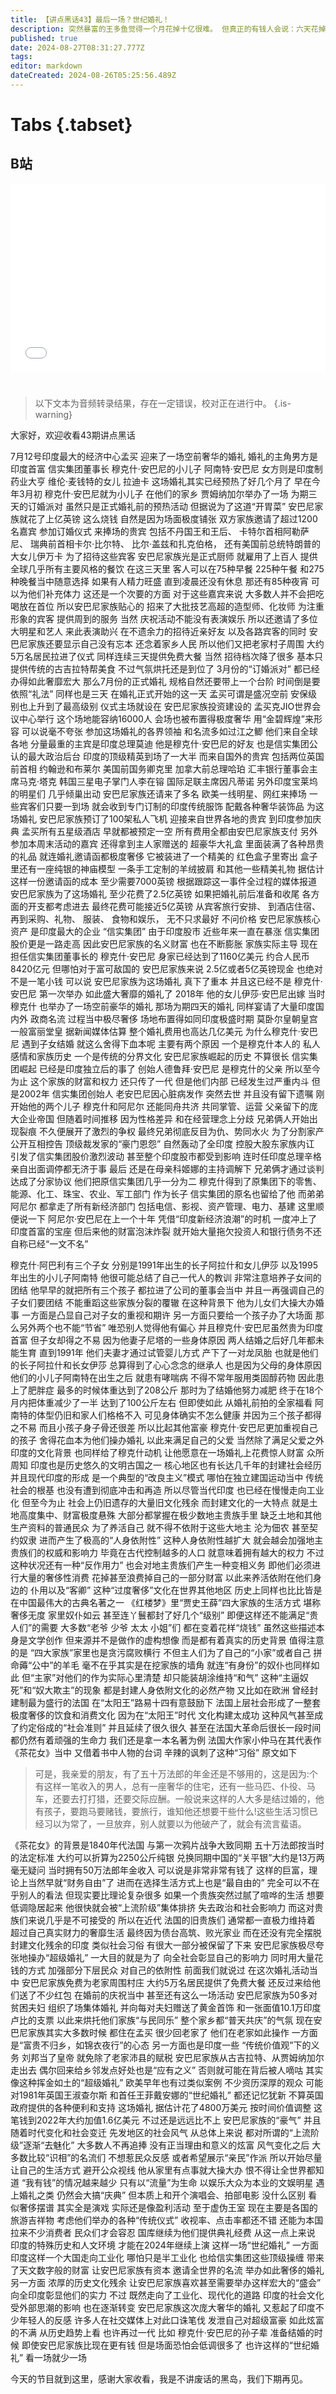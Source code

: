 ```yaml
---
title: 【讲点黑话43】最后一场？世纪婚礼！
description: 突然暴富的王多鱼觉得一个月花掉十亿很难。 但真正的有钱人会说：六天花掉四十亿，其实很简单。 抓紧看，这种旧封建文化残余与现代经济结合而成的奇观，可能看一场少一场了。
published: true
date: 2024-08-27T08:31:27.777Z
tags: 
editor: markdown
dateCreated: 2024-08-26T05:25:56.489Z
---
```


# Tabs {.tabset}

## B站

<div style="position: relative; padding: 30% 45%;">
<iframe style="position: absolute; width: 100%; height: 100%; left: 0; top: 0;" src="//player.bilibili.com/player.html?&bvid=BV1nW4219792&page=1&as_wide=1&high_quality=1&danmaku=1&autoplay=0" scrolling="no" border="0" frameborder="no" framespacing="0" allowfullscreen="true"></iframe>
</div>


#

> 以下文本为音频转录结果，存在一定错误，校对正在进行中。
{.is-warning}

大家好，欢迎收看43期讲点黑话

7月12号印度最大的经济中心孟买
迎来了一场空前奢华的婚礼
婚礼的主角男方是印度首富
信实集团董事长
穆克什·安巴尼的小儿子
阿南特·安巴尼
女方则是印度制药业大亨
维伦·麦钱特的女儿
拉迪卡
这场婚礼其实已经预热了好几个月了
早在今年3月初
穆克什·安巴尼就为小儿子
在他们的家乡
贾姆纳加尔举办了一场
为期三天的订婚派对
虽然只是正式婚礼前的预热活动
但据说为了这道“开胃菜”
安巴尼家族就花了上亿英镑
这么烧钱
自然是因为场面极度铺张
双方家族邀请了超过1200名嘉宾
参加订婚仪式
来捧场的贵宾
包括不丹国王和王后、
卡特尔首相阿勒萨尼、
瑞典前首相卡尔·比尔特、
比尔·盖兹和扎克伯格，
还有美国前总统特朗普的大女儿伊万卡
为了招待这些宾客
安巴尼家族光是正式厨师
就雇用了上百人
提供全球几乎所有主要风格的餐饮
在这三天里
客人可以在75种早餐
225种午餐
和275种晚餐当中随意选择
如果有人精力旺盛
直到凌晨还没有休息
那还有85种夜宵
可以为他们补充体力
这还是一个次要的方面
对于这些嘉宾来说
大多数人并不会把吃喝放在首位
所以安巴尼家族贴心的
招来了大批技艺高超的造型师、化妆师
为注重形象的宾客
提供周到的服务
当然
庆祝活动不能没有表演娱乐
所以还邀请了多位大明星和艺人
来此表演助兴
在不遗余力的招待近亲好友
以及各路宾客的同时
安巴尼家族还要显示自己没有忘本
还念着家乡人民
所以他们又把老家村子周围
大约5万名居民拉进了仪式
同样连续三天提供免费大餐
当然
招待档次降了很多
基本只提供传统的古吉拉特帮美食
不过气氛烘托还是到位了
3月份的“订婚派对”
都已经办得如此奢靡宏大
那么7月份的正式婚礼
规格自然还要带上一个台阶
时间倒是要依照“礼法”
同样也是三天
在婚礼正式开始的这一天
孟买可谓是盛况空前
安保级别也上升到了最高级别
仪式主场就设在
安巴尼家族投资建设的
孟买克JIO世界会议中心举行
这个场地能容纳16000人
会场也被布置得极度奢华
用“金碧辉煌”来形容
可以说毫不夸张
参加这场婚礼的各界领袖
和名流多如过江之鲫
他们来自全球各地
分量最重的主宾是印度总理莫迪
他是穆克什·安巴尼的好友
也是信实集团公认的最大政治后台
印度的顶级精英到场了一大半
而来自国外的贵宾
包括两位英国前首相
约翰逊和布莱尔
美国前国务卿克里
加拿大前总理哈珀
汇丰银行董事会主席马克·塔克
韩国三星电子掌门人李在镕
国际足联主席因凡蒂诺
另外印度宝莱坞的明星们
几乎倾巢出动
安巴尼家族还请来了多名
欧美一线明星、网红来捧场
一些宾客们只要一到场
就会收到专门订制的印度传统服饰
配戴各种奢华装饰品
为这场婚礼
安巴尼家族预订了100架私人飞机
迎接来自世界各地的贵宾
到印度参加庆典
孟买所有五星级酒店
早就都被预定一空
所有费用全都由安巴尼家族支付
另外参加本周末活动的嘉宾
还得拿到主人家赠送的
超豪华大礼盒
里面装满了各种昂贵的礼品
就连婚礼邀请函都极度奢侈
它被装进了一个精美的
红色盒子里寄出
盒子里还有一座纯银的神庙模型
一条手工定制的羊绒披肩
和其他一些精美礼物
据估计
这样一份邀请函的成本
至少需要7000英镑
根据跟踪这一事件全过程的媒体报道
安巴尼家族为了这场婚礼
至少花费了2.5亿英镑
如果把婚礼前后准备和收尾
各方面的开支都考虑进去
最终花费可能接近5亿英镑
从宾客旅行安排、
到酒店住宿、
再到采购、礼物、
服装、
食物和娱乐，
无不只求最好
不问价格
安巴尼家族核心资产
是印度最大的企业
“信实集团”
由于印度股市
近些年来一直在暴涨
信实集团股价更是一路走高
因此安巴尼家族的名义财富
也在不断膨胀
家族实际主导
现在担任信实集团董事长的
穆克什·安巴尼
身家已经达到了1160亿美元
约合人民币8420亿元
但哪怕对于富可敌国的
安巴尼家族来说
2.5亿或者5亿英镑现金
也绝对不是一笔小钱
可以说
安巴尼家族为这场婚礼
真下了重本
并且这已经不是
穆克什·安巴尼
第一次举办
如此盛大奢靡的婚礼了
2018年
他的女儿伊莎·安巴尼出嫁
当时穆克什
也举办了一场空前豪华的婚礼
那场为期四天的婚礼
同样宴请了大量印度国内外
政商名流
过程当中极尽奢侈
场地布置得如同印度极盛时期
莫卧尔皇朝皇宫一般富丽堂皇
据新闻媒体估算
整个婚礼费用也高达几亿美元
为什么穆克什·安巴尼
遇到子女结婚
就这么舍得下血本呢
主要有两个原因
一个是穆克什本人的
私人感情和家族历史
一个是传统的分界文化
安巴尼家族崛起的历史
不算很长
信实集团崛起
已经是印度独立后的事了
创始人德鲁拜·安巴尼
是穆克什的父亲
所以至今为止
这个家族的财富和权力
还只传了一代
但是他们内部
已经发生过严重内斗
但是2002年
信实集团创始人
老安巴尼因心脏病发作
突然去世
并且没有留下遗嘱
刚开始他的两个儿子
穆克什和阿尼尔
还能同舟共济
共同掌管、运营
父亲留下的庞大企业帝国
但随着时间推移
因为性格差异
和在经营理念上分歧
兄弟俩人开始出现裂痕
不久便展开了激烈的争权
最终兄弟彻底反目为仇、势同水火
为了分割家产
公开互相控告
顶级裁发家的“豪门恩怨”
自然轰动了全印度
控股大股东家族内讧
引发了信实集团股价激烈波动
甚至整个印度股市都受到影响
连时任印度总理辛格
亲自出面调停都无济于事
最后
还是在母亲科姬娜的主持调解下
兄弟俩才通过谈判达成了分家协议
他们把原信实集团几乎一分为二
穆克什得到了原集团下的零售、能源、化工、珠宝、农业、军工部门
作为长子
信实集团的原名也留给了他
而弟弟阿尼尔
都拿走了所有新经济部门
包括电信、影视、资产管理、电力、基建
这里顺便说一下
阿尼尔·安巴尼在上一个十年
凭借“印度新经济浪潮”的时机
一度冲上了印度首富的宝座
但后来他的财富泡沫炸裂
就开始大量拖欠投资人和银行债务不还
自称已经“一文不名”

穆克什·阿巴利有三个子女
分别是1991年出生的长子阿拉什和女儿伊莎
以及1995年出生的小儿子阿南特
他很可能总结了自己一代人的教训
非常注意培养子女间的团结
他早早的就把所有三个孩子
都拉进了公司的董事会当中
并且一再强调自己的子女们要团结
不能重蹈这些家族分裂的覆辙
在这种背景下
他为儿女们大操大办婚事
一方面是凸显自己对子女的重视和期许
另一方面只要给一个孩子办了大场面
那么另外两个也不能“节省”
唯恐别人觉得他有偏心
并且穆克什·安巴尼虽然贵为印度首富
但子女却得之不易
因为他妻子尼塔的一些身体原因
两人结婚之后好几年都未能生育
直到1991年
他们夫妻才通过试管婴儿方式
产下了一对龙凤胎
也就是他们的长子阿拉什和长女伊莎
总算得到了心心念念的继承人
也是因为父母的身体原因
他们的小儿子阿南特在出生之后
就患有哮喘病
不得不常年服用类固醇药物
因此患上了肥胖症
最多的时候体重达到了208公斤
那时为了结婚他努力减肥
终于在18个月内把体重减少了一半
达到了100公斤左右
但即使如此
从婚礼前拍的全家福看
阿南特的体型仍旧和家人们格格不入
可见身体确实不怎么健康
并因为三个孩子都得之不易
而且小孩子身子骨还很差
所以比起其他富豪
穆克什·安巴尼更加重视自己的孩子
舍得花血本为他们操办婚礼
以此来满足自己的父爱
当然除了满足父爱之外
印度的文化背景
也同样给了穆克什动机
让他愿意在一场婚礼上花费惊人财富
众所周知
印度也是历史悠久的文明古国之一
核心地区也有长达几千年的封建社会经历
并且现代印度的形成
是一个典型的“改良主义”模式
哪怕在独立建国运动当中
传统社会的根基
也没有遭到彻底冲击和再造
所以尽管当代印度
也已经在慢慢走向工业化
但至今为止
社会上仍旧遗存的大量旧文化残余
而封建文化的一大特点
就是土地高度集中、财富极度悬殊
大部分都掌握在极少数地主贵族手里
缺乏土地和其他生产资料的普通民众
为了养活自己
就不得不依附于这些大地主
沦为佃农
甚至契约奴隶
进而产生了极高的“人身依附性”
这种人身依附性越扩大
就会越会加强地主贵族们的权威和影响力
毕竟在古代控制越多的人口
就意味着拥有越大的权力
不过这种状况还有一种“反作用力”
也会对地主贵族们产生一种变相义务
即他们必须进行大量的奢侈性消费
花掉甚至浪费掉自己的一部分财富
以此来养活依附在他们身边的
仆用以及“客卿”
这种“过度奢侈”文化在世界其他地区
历史上同样也比比皆是
在中国最伟大的古典名著之一
《红楼梦》里“贾史王薛”四大家族的生活方式
堪称奢侈无度
家里奴仆如云
甚至连丫鬟都封了好几个“级别”
即便这样还不能满足“贵人们”的需要
大多数“老爷 少爷 太太 小姐”们
都在变着花样“烧钱”
虽然这些描述本身是文学创作
但来源并不是做作的虚构想像
而是都有着真实的历史背景
值得注意的是
“四大家族”家里也是贪污腐败横行
不但主人们为了自己的“小家”或者自己
拼命薅“公中”的羊毛
毫不在乎其实是在挖家族的墙角
就连“有身份”的奴仆也同样如此
但“主家”对他们的作为实际心里清楚
却只能装胡涂维持“和气”
这种“主逼奴死”和“奴大欺主”的现象
都是封建人身依附文化的必然产物
又比如在欧洲
曾经封建制最为盛行的法国
在“太阳王”路易十四有意鼓励下
法国上层社会形成了一整套
极度奢侈的饮食和消费文化
因为在“太阳王”时代
文化构建太成功
这种风气甚至成了约定俗成的“社会准则”
并且延续了很久很久
甚至在法国大革命后很长一段时间
都仍然有着顽强的生命力
我们还是拿一本名著为例
法国大作家小仲马在其代表作《茶花女》当中
又借着书中人物的台词
辛辣的讽刺了这种“习俗”
原文如下

> 可是，我亲爱的朋友，有了五十万法郎的年金还是不够用的，这是因为:个有这样一笔收入的男人，总有一座奢华的住宅，还有一些马匹、仆役、马车，还要去打打猎，还要交际应酬。一般说来这样的人大多是结过婚的，他有孩子，要跑马要赌钱，要旅行，谁知他还想要干些什么!这些生活习惯已经习以为常了，一旦放弃，别人就要以为他破产了，就会有流言蜚语。


《茶花女》的背景是1840年代法国
与第一次鸦片战争大致同期
五十万法郎按当时的法定标准
大约可以折算为2250公斤纯银
兑换同期中国的“关平银”大约是13万两
毫无疑问
当时拥有50万法郎年金收入
可以说是非常非常有钱了
这样的巨富，理论上当然早就“财务自由”了
进而在选择生活方式上也是“最自由的”
完全可以不在乎别人的看法
但现实要比理论复杂很多
如果一个贵族突然过腻了喧哗的生活
想要低调隐居起来
他很快就会被“上流阶级”集体排挤
失去政治和社会影响力
而这对贵族们来说几乎是不可接受的
所以在近代
法国的旧贵族们
通常都一直极力维持着
超过自己真实财力的奢靡生活
最终因为债台高筑、败光家业
而在还没有完全摆脱封建文化残余的印度
类似社会习俗
有很大一部分被保留了下来
安巴尼家族极尽夸张地操办“超级婚礼”
一大目的就是为了
向全社会彰显自己的影响力
同时用大量花钱的方式
加强部分下层民众
对自己的依附性
前面我们就说过
在这次婚礼活动当中
安巴尼家族免费为老家周围村庄
大约5万名居民提供了免费大餐
还反过来给他们送了不少红包
在婚前的庆祝当中
甚至还有这么一场活动
安巴尼家族为50多对贫困夫妇
组织了场集体婚礼
并向每对夫妇赠送了黄金首饰
和一张面值10.1万印度卢比的支票
以此来烘托他们家族“与民同乐”
整个家乡都“普天共庆”的气氛
现在安巴尼家族其实大多数时候
都住在孟买
很少回老家了
他们在老家如此操作
一方面是“富贵不归乡，如锦衣夜行”的心态
另一方面也是印度一些
“传统价值观”下的义务
刘邦当了皇帝
就免除了老家沛县的赋税
安巴尼家族从古吉拉特、从贾姆纳加尔走出去
偶尔回来给乡邻发点好处也是“应有之义”
否则就可能在背后被人嘀咕
其实像这种挥金如土的“超级婚礼”
欧美早年也有过类似案例
不少资历深厚的观众
可能对1981年英国王淑查尔斯
和首任王菲戴安娜的“世纪婚礼”
都还记忆犹新
不算英国政府提供的各种便利和支持
这场婚礼
据估计花了4800万美元
按时间价值调整
这笔钱到2022年大约加值1.6亿美元
不过还是远远比不上
安巴尼家族的“豪气”
并且随着时代变化和社会变迁
先发地区的社会风气
从总体上来说
都对所谓的“上流阶级”逐渐“去魅化”
大多数人不再追捧
没有正当理由和意义的炫富
风气变化之后
大多数比较“识相”的名流们
不想惹民众反感
或者希望展示“亲民”作派
所以开始尽量让自己的生活方式
避开公众视线
他从家里有点事就大操大办
恨不得让全世界都知道
“我有钱”的情况越来越少
只有以“流量”为生命
以娱乐大众为本业的文娱明星
遇上婚礼之类
仍然会大搞“庆典”
但本质上和开个演唱会、拍部电影
没什么区别
看似奢侈摆谱
其实全是演戏
实际还是像盈利活动
至于虚伪王室
现在主要是各国的旅游吉祥物
考虑他们举办的各种“传统仪式”
收视率、点击率都还不错
还能为本国拉来不少消费者
民众们才会容忍
国库继续为他们提供典礼经费
从这一点上来说
印度的特殊历史和人文环境
才能在2024年继续上演
这样一场“世纪婚礼”
一方面
印度这样一个大国走向工业化
哪怕只是半工业化
也给信实集团这些顶级操缠
带来了天文数字般的财富
让安巴尼家族有资本
邀请全世界的名流
举办如此奢侈的婚礼
另一方面
浓厚的历史文化残余
让安巴尼家族喜欢甚至需要举办这样宏大的“盛会”
向全印度彰显他们的实力
不过
既然走向了工业化、现代化的道路
印度的社会文化
受外部思潮的影响
也在逐渐转变
安巴尼家族这次庞大奢华的婚礼
又惹起了印度不少年轻人的反感
许多人在社交媒体上对此口诛笔伐
发泄自己对超级富豪
如此炫富的不满
从历史趋势上看
也许再过一代
比如
穆克什·安巴尼的孙子辈
准备结婚的时候
即使安巴尼家族比现在更有钱
但是场面恐怕会低调很多了
也许这样的“世纪婚礼”
看一场就少一场

今天的节目就到这里，感谢大家收看，我是不讲废话的黑岛，我们下期再见。
